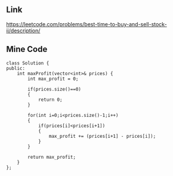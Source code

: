 Link
---
https://leetcode.com/problems/best-time-to-buy-and-sell-stock-ii/description/

Mine Code
---
```
class Solution {
public:
    int maxProfit(vector<int>& prices) {
        int max_profit = 0;
        
        if(prices.size()==0)
        {
            return 0;
        }
        
        for(int i=0;i<prices.size()-1;i++)
        {
            if(prices[i]<prices[i+1])
            {
                max_profit += (prices[i+1] - prices[i]);
            }
        }
        
        return max_profit;
    }
};
```
